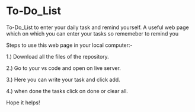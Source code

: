 # To-Do_List
To-Do_List to enter your daily task and remind yourself.
A useful web page which on which you can enter your tasks so rememeber to remind you

Steps to use this web page in your local computer:-

1.) Download all the files of the repository.

2.) Go to your vs code and open on live server.

3.) Here you can write your task and click add.

4.) when done the tasks click on done or clear all.

Hope it helps!

